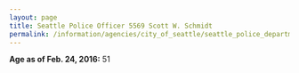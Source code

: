 ```yaml
---
layout: page
title: Seattle Police Officer 5569 Scott W. Schmidt
permalink: /information/agencies/city_of_seattle/seattle_police_department/copbook/5569/
---
```


**Age as of Feb. 24, 2016:** 51
